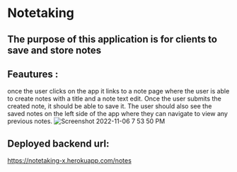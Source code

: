 
# Notetaking
## The purpose of this application is for clients to save and store notes 
## Feautures :
once the user clicks on the app it links to a note page where the user is able to create notes with a title and a note text edit. 
Once the user submits the created note, it should be able to save it. 
The user should also see the saved notes on the left side of the app where they can navigate to view any previous notes.
![Screenshot 2022-11-06 7 53 50 PM](https://user-images.githubusercontent.com/112473624/200223726-0d8154e2-3bc2-486b-a596-03815be871dc.png)

## Deployed backend url:
https://notetaking-x.herokuapp.com/notes
